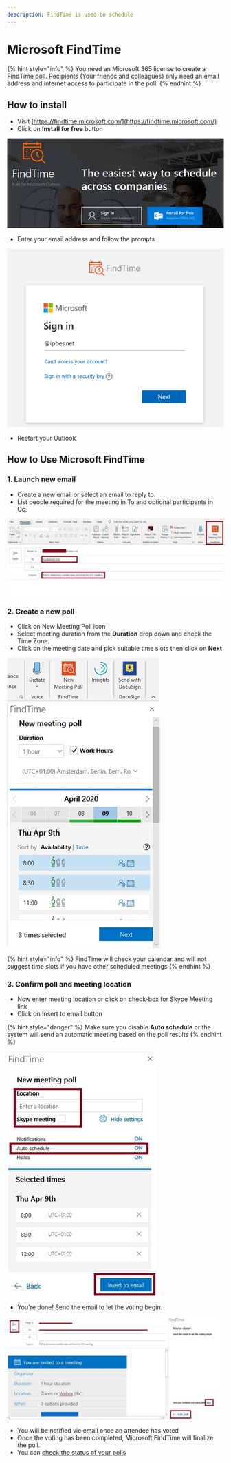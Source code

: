```yaml
---
description: FindTime is used to schedule
---
```


# Microsoft FindTime

{% hint style="info" %}
You need an Microsoft 365 license to create a FindTime poll. Recipients \(Your friends and colleagues\) only need an email address and internet access to participate in the poll.
{% endhint %}

## How to install

* Visit [https://findtime.microsoft.com/](https://findtime.microsoft.com/) 
* Click on **Install for free** button

![Click on install for free](../.gitbook/assets/image%20%2812%29.png)

* Enter your email address and follow the prompts

![You will be redirected to the organisation&apos;s sign in page after you click next](../.gitbook/assets/image%20%2811%29.png)

* Restart your Outlook

## How to Use Microsoft FindTime

### 1. Launch new email

* Create a new email or select an email to reply to.
* List people required for the meeting in To and optional participants in Cc.

![](../.gitbook/assets/findtime_poll.jpg)

### 2. Create a new poll 

* Click on New Meeting Poll icon
* Select meeting duration from the **Duration** drop down and check the Time Zone.
* Click on the meeting date and pick suitable time slots then click on **Next**

![Select meeting duration and time slots](../.gitbook/assets/findtime_poll_find_slots.jpg)

{% hint style="info" %}
FindTime will check your calendar and will not suggest time slots if you have other scheduled meetings
{% endhint %}

### 3. Confirm poll and meeting location  

* Now enter meeting location or click on check-box for Skype Meeting link
* Click on Insert to email button

{% hint style="danger" %}
Make sure you disable **Auto schedule** or the system will send an automatic meeting based on the poll results
{% endhint %}

![Confirm poll and meeting location and configure notifications](../.gitbook/assets/findtime_poll_find_confirmchoices%20%281%29.jpg)

* You're done! Send the email to let the voting begin.

![Add recipients, send out poll, go back to to edit poll and check voting status](../.gitbook/assets/findtime_poll_sendout.jpg)

* You will be notified vie email once an attendee has voted 
* Once the voting has been completed, Microsoft FindTime will finalize the poll.
* You can [check the status of your polls](https://outlook.office.com/findtime/dashboard)  

